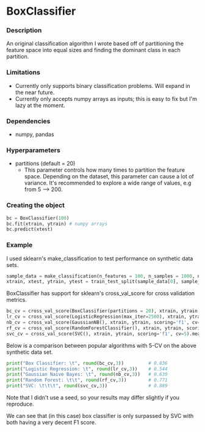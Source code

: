 # BoxClassifier

### Description
An original classification algorithm I wrote based off of partitioning the feature space into equal sizes and finding the dominant class in each partition.

### Limitations
* Currently only supports binary classification problems. Will expand in the near future.
* Currently only accepts numpy arrays as inputs; this is easy to fix but I'm lazy at the moment.

### Dependencies
* numpy, pandas

### Hyperparameters
* partitions (default = 20)
  * This parameter controls how many times to partition the feature space. Depending on the dataset, this parameter can cause a lot of variance. It's recommended to explore a wide range of values, e.g from 5 --> 200.
  
### Creating the object
```python
bc = BoxClassifier(100)
bc.fit(xtrain, ytrain) # numpy arrays
bc.predict(xtest)
```

### Example
I used sklearn's make_classification to test performance on synthetic data sets.

```python
sample_data = make_classification(n_features = 100, n_samples = 1000, n_informative = 15, n_redundant = 40, class_sep = 0.25)
xtrain, xtest, ytrain, ytest = train_test_split(sample_data[0], sample_data[1], test_size = 0.3)
```

BoxClassifier has support for sklearn's cross_val_score for cross validation metrics.

```python
bc_cv = cross_val_score(BoxClassifier(partitions = 20), xtrain, ytrain, scoring='f1', cv=5).mean()
lr_cv = cross_val_score(LogisticRegression(max_iter=2500), xtrain, ytrain, scoring='f1', cv=5).mean()
nb_cv = cross_val_score(GaussianNB(), xtrain, ytrain, scoring='f1', cv=5).mean()
rf_cv = cross_val_score(RandomForestClassifier(), xtrain, ytrain, scoring='f1', cv=5).mean()
svc_cv = cross_val_score(SVC(), xtrain, ytrain, scoring='f1', cv=5).mean()
```

Below is a comparison between popular algorithms with 5-CV on the above synthetic data set.

```python
print("Box Classifier: \t", round(bc_cv,3))         # 0.836
print("Logistic Regression: \t", round(lr_cv,3))    # 0.544
print("Gaussian Naive Bayes: \t", round(nb_cv,3))   # 0.639
print("Random Forest: \t\t", round(rf_cv,3))        # 0.771
print("SVC: \t\t\t", round(svc_cv,3))               # 0.889
```

Note that I didn't use a seed, so your results may differ slightly if you reproduce.

We can see that (in this case) box classifier is only surpassed by SVC with both having a very decent F1 score.
